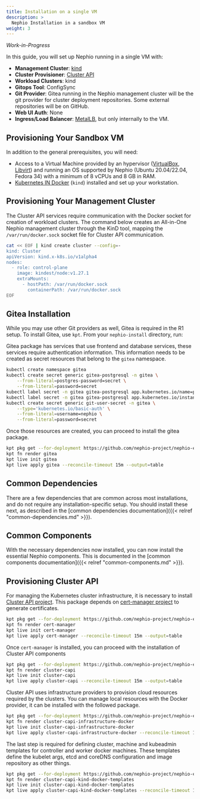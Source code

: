 ```yaml
---
title: Installation on a single VM
description: >
  Nephio Installation in a sandbox VM
weight: 3
---
```


*Work-in-Progress*

In this guide, you will set up Nephio running in a single VM with:

- **Management Cluster**: [kind](https://kind.sigs.k8s.io/)
- **Cluster Provisioner**: [Cluster API](https://cluster-api.sigs.k8s.io/)
- **Workload Clusters**: kind
- **Gitops Tool**: ConfigSync
- **Git Provider**: Gitea running in the Nephio management cluster will be the
  git provider for cluster deployment repositories. Some external repositories
  will be on GitHub.
- **Web UI Auth**: None
- **Ingress/Load Balancer**: [MetalLB](https://metallb.universe.tf/), but only internally to the VM.

## Provisioning Your Sandbox VM

In addition to the general prerequisites, you will need:

* Access to a Virtual Machine provided by an hypervisor ([VirtualBox](https://www.virtualbox.org/),
  [Libvirt](https://libvirt.org/)) and running an OS supported by Nephio (Ubuntu 20.04/22.04, Fedora 34) with a minimum
  of 8 vCPUs and 8 GB in RAM.
* [Kubernetes IN Docker](https://kind.sigs.k8s.io/) (`kind`) installed and set up your workstation.

## Provisioning Your Management Cluster

The Cluster API services require communication with the Docker socket for creation of workload clusters. The command
below creates an All-in-One Nephio management cluster through the KinD tool, mapping the `/var/run/docker.sock` socket
file for Cluster API communication.

```bash
cat << EOF | kind create cluster --config=-
kind: Cluster
apiVersion: kind.x-k8s.io/v1alpha4
nodes:
  - role: control-plane
    image: kindest/node:v1.27.1
    extraMounts:
      - hostPath: /var/run/docker.sock
        containerPath: /var/run/docker.sock
EOF
```

## Gitea Installation

While you may use other Git providers as well, Gitea is required in the R1 setup. To install Gitea, use `kpt`. From your
`nephio-install` directory, run:

Gitea package has services that use frontend and database services, these services require authentication information.
This information needs to be created as secret resources that belong to the `gitea` namespace.

```bash
kubectl create namespace gitea
kubectl create secret generic gitea-postgresql -n gitea \
    --from-literal=postgres-password=secret \
    --from-literal=password=secret
kubectl label secret -n gitea gitea-postgresql app.kubernetes.io/name=postgresql
kubectl label secret -n gitea gitea-postgresql app.kubernetes.io/instance=gitea
kubectl create secret generic git-user-secret -n gitea \
    --type='kubernetes.io/basic-auth' \
    --from-literal=username=nephio \
    --from-literal=password=secret
```

Once those resources are created, you can proceed to install the gitea package.

```bash
kpt pkg get --for-deployment https://github.com/nephio-project/nephio-example-packages/gitea@v1.0.1
kpt fn render gitea
kpt live init gitea
kpt live apply gitea --reconcile-timeout 15m --output=table
```

## Common Dependencies

There are a few dependencies that are common across most installations, and do not require any installation-specific
setup. You should install these next, as described in the
[common dependencies documentation]({{< relref "common-dependencies.md" >}}).

## Common Components

With the necessary dependencies now installed, you can now install the essential Nephio components. This is documented
in the [common components documentation]({{< relref "common-components.md" >}}).

## Provisioning Cluster API

For managing the Kubernetes cluster infrastructure, it is necessary to install
[Cluster API project](https://cluster-api.sigs.k8s.io/). This package depends on
[cert-manager project](https://cert-manager.io/) to generate certificates.

```bash
kpt pkg get --for-deployment https://github.com/nephio-project/nephio-example-packages/cert-manager@v1.0.1
kpt fn render cert-manager
kpt live init cert-manager
kpt live apply cert-manager --reconcile-timeout 15m --output=table
```

Once `cert-manager` is installed, you can proceed with the installation of Cluster API components

```bash
kpt pkg get --for-deployment https://github.com/nephio-project/nephio-example-packages/cluster-capi@v1.0.1
kpt fn render cluster-capi
kpt live init cluster-capi
kpt live apply cluster-capi --reconcile-timeout 15m --output=table
```

Cluster API uses infrastructure providers to provision cloud resources required by the clusters. You can manage local
resources with the Docker provider, it can be installed with the followed package.

```bash
kpt pkg get --for-deployment https://github.com/nephio-project/nephio-example-packages/cluster-capi-infrastructure-docker@v1.0.1
kpt fn render cluster-capi-infrastructure-docker
kpt live init cluster-capi-infrastructure-docker
kpt live apply cluster-capi-infrastructure-docker --reconcile-timeout 15m --output=table
```

The last step is required for defining cluster, machine and kubeadmin templates for controller and worker docker
machines. These templates define the kubelet args, etcd and coreDNS configuration and image repository as other things.


```bash
kpt pkg get --for-deployment https://github.com/nephio-project/nephio-example-packages/cluster-capi-kind-docker-templates@v1.0.1
kpt fn render cluster-capi-kind-docker-templates
kpt live init cluster-capi-kind-docker-templates
kpt live apply cluster-capi-kind-docker-templates --reconcile-timeout 15m --output=table
```
